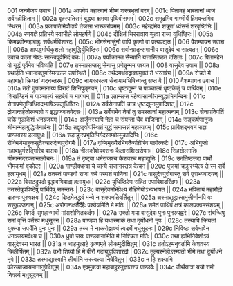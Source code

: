 001  	जनमेजय उवाच ||
001a	आपगेयं महात्मानं भीष्मं शस्त्रभृतां वरम् |
001c	पितामहं भारतानां ध्वजं सर्वमहीक्षिताम् ||
002a	बृहस्पतिसमं बुद्ध्या क्षमया पृथिवीसमम् |
002c	समुद्रमिव गाम्भीर्ये हिमवन्तमिव स्थिरम् ||
003a	प्रजापतिमिवौदार्ये तेजसा भास्करोपमम् |
003c	महेन्द्रमिव शत्रूणां ध्वंसनं शरवृष्टिभिः ||
004a	रणयज्ञे प्रतिभये स्वाभीले लोमहर्षणे |
004c	दीक्षितं चिररात्राय श्रुत्वा राजा युधिष्ठिरः ||
005a	किमब्रवीन्महाबाहुः सर्वधर्मविशारदः |
005c	भीमसेनार्जुनौ वापि कृष्णो वा प्रत्यपद्यत ||
006  	वैशम्पायन उवाच ||
006a	आपद्धर्मार्थकुशलो महाबुद्धिर्युधिष्ठिरः |
006c	सर्वान्भ्रातॄन्समानीय वासुदेवं च सात्वतम् |
006e 	उवाच वदतां श्रेष्ठः सान्त्वपूर्वमिदं वचः ||
007a	पर्याक्रामत सैन्यानि यत्तास्तिष्ठत दंशिताः |
007c	पितामहेन वो युद्धं पूर्वमेव भविष्यति |
007e 	तस्मात्सप्तसु सेनासु प्रणेतॄन्मम पश्यत ||
008  	वासुदेव उवाच ||
008a	यथार्हति भवान्वक्तुमस्मिन्काल उपस्थिते |
008c	तथेदमर्थवद्वाक्यमुक्तं ते भरतर्षभ ||
009a	रोचते मे महाबाहो क्रियतां यदनन्तरम् |
009c	नायकास्तव सेनायामभिषिच्यन्तु सप्त वै ||
010 	वैशम्पायन उवाच ||
010a	ततो द्रुपदमानाय्य विराटं शिनिपुङ्गवम् |
010c	धृष्टद्युम्नं च पाञ्चाल्यं धृष्टकेतुं च पार्थिवम् |
010e 	शिखण्डिनं च पाञ्चाल्यं सहदेवं च मागधम् ||
011a	एतान्सप्त महेष्वासान्वीरान्युद्धाभिनन्दिनः |
011c	सेनाप्रणेतॄन्विधिवदभ्यषिञ्चद्युधिष्ठिरः ||
012a	सर्वसेनापतिं चात्र धृष्टद्युम्नमुपादिशत् |
012c	द्रोणान्तहेतोरुत्पन्नो य इद्धाज्जातवेदसः ||
013a	सर्वेषामेव तेषां तु समस्तानां महात्मनाम् |
013c	सेनापतिपतिं चक्रे गुडाकेशं धनञ्जयम् ||
014a	अर्जुनस्यापि नेता च संयन्ता चैव वाजिनाम् |
014c	सङ्कर्षणानुजः श्रीमान्महाबुद्धिर्जनार्दनः ||
015a	तद्दृष्ट्वोपस्थितं युद्धं समासन्नं महात्ययम् |
015c	प्राविशद्भवनं राज्ञः पाण्डवस्य हलायुधः ||
016a	सहाक्रूरप्रभृतिभिर्गदसाम्बोल्मुकादिभिः |
016c	रौक्मिणेयाहुकसुतैश्चारुदेष्णपुरोगमैः ||
017a	वृष्णिमुख्यैरभिगतैर्व्याघ्रैरिव बलोत्कटैः |
017c	अभिगुप्तो महाबाहुर्मरुद्भिरिव वासवः ||
018a	नीलकौशेयवसनः कैलासशिखरोपमः |
018c	सिंहखेलगतिः श्रीमान्मदरक्तान्तलोचनः ||
019a	तं दृष्ट्वा धर्मराजश्च केशवश्च महाद्युतिः |
019c	उदतिष्ठत्तदा पार्थो भीमकर्मा वृकोदरः ||
020a	गाण्डीवधन्वा ये चान्ये राजानस्तत्र केचन |
020c	पूजयां चक्रुरभ्येत्य ते स्म सर्वे हलायुधम् ||
021a	ततस्तं पाण्डवो राजा करे पस्पर्श पाणिना |
021c	वासुदेवपुरोगास्तु सर्व एवाभ्यवादयन् ||
022a	विराटद्रुपदौ वृद्धावभिवाद्य हलायुधः |
022c	युधिष्ठिरेण सहित उपाविशदरिंदमः ||
023a	ततस्तेषूपविष्टेषु पार्थिवेषु समन्ततः |
023c	वासुदेवमभिप्रेक्ष्य रौहिणेयोऽभ्यभाषत ||
024a	भवितायं महारौद्रो दारुणः पुरुषक्षयः |
024c	दिष्टमेतद्ध्रुवं मन्ये न शक्यमतिवर्तितुम् ||
025a	अस्माद्युद्धात्समुत्तीर्णानपि वः ससुहृज्जनान् |
025c	अरोगानक्षतैर्देहैः पश्येयमिति मे मतिः ||
026a	समेतं पार्थिवं क्षत्रं कालपक्वमसंशयम् |
026c	विमर्दः सुमहान्भावी मांसशोणितकर्दमः ||
027a	उक्तो मया वासुदेवः पुनः पुनरुपह्वरे |
027c	संबन्धिषु समां वृत्तिं वर्तस्व मधुसूदन ||
028a	पाण्डवा हि यथास्माकं तथा दुर्योधनो नृपः |
028c	तस्यापि क्रियतां युक्त्या सपर्येति पुनः पुनः ||
029a	तच्च मे नाकरोद्वाक्यं त्वदर्थे मधुसूदनः |
029c	निविष्टः सर्वभावेन धनञ्जयमवेक्ष्य च ||
030a	ध्रुवो जयः पाण्डवानामिति मे निश्चिता मतिः |
030c	तथा ह्यभिनिवेशोऽयं वासुदेवस्य भारत ||
031a	न चाहमुत्सहे कृष्णमृते लोकमुदीक्षितुम् |
031c	ततोऽहमनुवर्तामि केशवस्य चिकीर्षितम् ||
032a	उभौ शिष्यौ हि मे वीरौ गदायुद्धविशारदौ |
032c	तुल्यस्नेहोऽस्म्यतो भीमे तथा दुर्योधने नृपे ||
033a	तस्माद्यास्यामि तीर्थानि सरस्वत्या निषेवितुम् |
033c	न हि शक्ष्यामि कौरव्यान्नश्यमानानुपेक्षितुम् ||
034a	एवमुक्त्वा महाबाहुरनुज्ञातश्च पाण्डवैः |
034c	तीर्थयात्रां ययौ रामो निवर्त्य मधुसूदनम् ||
